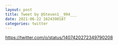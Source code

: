 ```yaml
--- 
layout: post 
title: Tweet by @Steven1__994___ 
date: 2021-06-22 1624390187 
categories: twitter 
--- 
```

https://twitter.com/o/status/1407420272349790208